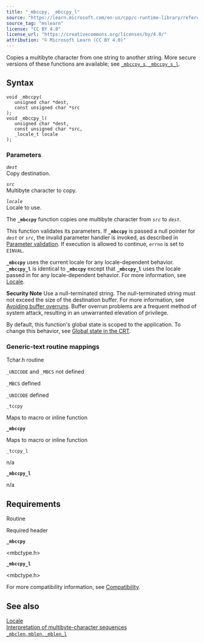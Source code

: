 ```yaml
---
title: "_mbccpy, _mbccpy_l"
source: "https://learn.microsoft.com/en-us/cpp/c-runtime-library/reference/mbccpy-mbccpy-l?view=msvc-170"
source_tag: "mslearn"
license: "CC BY 4.0"
license_url: "https://creativecommons.org/licenses/by/4.0/"
attribution: "© Microsoft Learn (CC BY 4.0)"
---
```

Copies a multibyte character from one string to another string. More secure versions of these functions are available; see [`_mbccpy_s`, `_mbccpy_s_l`](https://learn.microsoft.com/en-us/cpp/c-runtime-library/reference/mbccpy-s-mbccpy-s-l?view=msvc-170).

## Syntax

```
void _mbccpy(
   unsigned char *dest,
   const unsigned char *src
);
void _mbccpy_l(
   unsigned char *dest,
   const unsigned char *src,
   _locale_t locale
);
```

### Parameters

_`dest`_  
Copy destination.

_`src`_  
Multibyte character to copy.

_`locale`_  
Locale to use.

The **`_mbccpy`** function copies one multibyte character from _`src`_ to _`dest`_.

This function validates its parameters. If **`_mbccpy`** is passed a null pointer for _`dest`_ or _`src`_, the invalid parameter handler is invoked, as described in [Parameter validation](https://learn.microsoft.com/en-us/cpp/c-runtime-library/parameter-validation?view=msvc-170). If execution is allowed to continue, `errno` is set to `EINVAL`.

**`_mbccpy`** uses the current locale for any locale-dependent behavior. **`_mbccpy_l`** is identical to **`_mbccpy`** except that **`_mbccpy_l`** uses the locale passed in for any locale-dependent behavior. For more information, see [Locale](https://learn.microsoft.com/en-us/cpp/c-runtime-library/locale?view=msvc-170).

**Security Note** Use a null-terminated string. The null-terminated string must not exceed the size of the destination buffer. For more information, see [Avoiding buffer overruns](https://learn.microsoft.com/en-us/windows/win32/SecBP/avoiding-buffer-overruns). Buffer overrun problems are a frequent method of system attack, resulting in an unwarranted elevation of privilege.

By default, this function's global state is scoped to the application. To change this behavior, see [Global state in the CRT](https://learn.microsoft.com/en-us/cpp/c-runtime-library/global-state?view=msvc-170).

### Generic-text routine mappings

Tchar.h routine

`_UNICODE` and `_MBCS` not defined

`_MBCS` defined

`_UNICODE` defined

`_tccpy`

Maps to macro or inline function

**`_mbccpy`**

Maps to macro or inline function

`_tccpy_l`

n/a

**`_mbccpy_l`**

n/a

## Requirements

Routine

Required header

**`_mbccpy`**

<mbctype.h>

**`_mbccpy_l`**

<mbctype.h>

For more compatibility information, see [Compatibility](https://learn.microsoft.com/en-us/cpp/c-runtime-library/compatibility?view=msvc-170).

## See also

[Locale](https://learn.microsoft.com/en-us/cpp/c-runtime-library/locale?view=msvc-170)  
[Interpretation of multibyte-character sequences](https://learn.microsoft.com/en-us/cpp/c-runtime-library/interpretation-of-multibyte-character-sequences?view=msvc-170)  
[`_mbclen`, `mblen`, `_mblen_l`](https://learn.microsoft.com/en-us/cpp/c-runtime-library/reference/mbclen-mblen-mblen-l?view=msvc-170)
